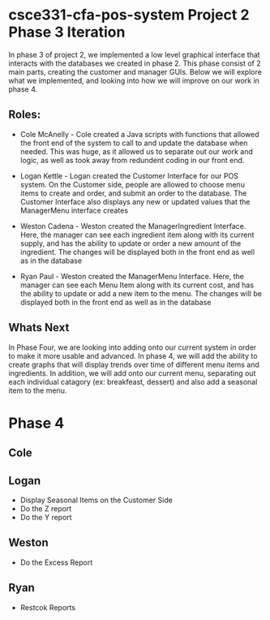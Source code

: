 # csce331-cfa-pos-system Project 2 Phase 3 Iteration
In phase 3 of project 2, we implemented a low level graphical interface that interacts with the databases we created in phase 2. This phase consist of 2 main parts, creating the customer and manager GUIs. Below we will explore what we implemented, and looking into how we will improve on our work in phase 4.

## Roles:
* Cole McAnelly - Cole created a Java scripts with functions that allowed the front end of the system to call to and update the database when needed. This was huge, as it allowed us to separate out our work and logic, as well as took away from redundent coding in our front end.

* Logan Kettle - Logan created the Customer Interface for our POS system. On the Customer side, people are allowed to choose menu items to create and order, and submit an order to the database. The Customer Interface also displays any new or updated values that the ManagerMenu interface creates

* Weston Cadena - Weston created the ManagerIngredient Interface. Here, the manager can see each ingredient item along with its current supply, and has the ability to update or order a new amount of the ingredient. The changes will be displayed both in the front end as well as in the database

* Ryan Paul - Weston created the ManagerMenu Interface. Here, the manager can see each Menu Item along with its current cost, and has the ability to update or add a new item to the menu. The changes will be displayed both in the front end as well as in the database

## Whats Next 
In Phase Four, we are looking into adding onto our current system in order to make it more usable and advanced. In phase 4, we will add the ability to create graphs that will display trends over time of different menu items and ingredients. In addition, we will add onto our current menu, separating out each individual catagory (ex: breakfeast, dessert) and also add a seasonal item to the menu.

# Phase 4
## Cole 

## Logan 
* Display Seasonal Items on the Customer Side
* Do the Z report
* Do the Y report

## Weston 
* Do the Excess Report

## Ryan
* Restcok Reports
